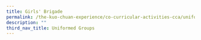 ```yaml
---
title: Girls' Brigade
permalink: /the-kuo-chuan-experience/co-curricular-activities-cca/uniformed-groups/girls-brigade/
description: ""
third_nav_title: Uniformed Groups
---
```

